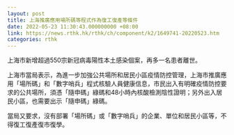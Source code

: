 ```yaml
---
layout: post
title: 上海推廣應用場所碼等程式作為復工復產等條件
date: 2022-05-23 11:30:43.000000000 +08:00
link: https://news.rthk.hk/rthk/ch/component/k2/1649741-20220523.htm
categories: rthk
---
```


上海市新增超過550宗新冠病毒陽性本土感染個案，再多一名患者離世。

上海市當局表示，為進一步加強公共場所和居民小區疫情防控管理，上海市推廣應用「場所碼」和「數字哨兵」程式核驗人員健康信息，市民出入有明確疫情防控要求的公共場所，須憑「隨申碼」綠碼和48小時內核酸檢測陰性證明；另外出入居民小區，也需要出示「隨申碼」綠碼。

當局又要求，沒有部署「場所碼」或「數字哨兵」的企業、單位和居民小區等，不得復工復產復市復學。
